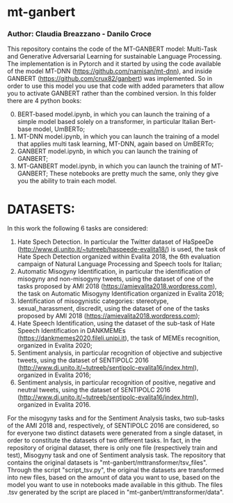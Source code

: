 # mt-ganbert

### Author: Claudia Breazzano - Danilo Croce

This repository contains the code of the MT-GANBERT model: Multi-Task and Generative Adversarial Learning for sustainable Language Processing. The implementation is in Pytorch and it started by using the code available of the model MT-DNN (https://github.com/namisan/mt-dnn), and inside GANBERT (https://github.com/crux82/ganbert) was implemented.
So in order to use this model you use that code with added parameters that allow you to activate GANBERT rather than the combined version. In this folder there are 4 python books:

0. BERT-based model.ipynb, in which you can launch the training of a simple model based solely on a transformer, in particular Italian Bert-base model, UmBERTo;
1. MT-DNN model.ipynb, in which you can launch the training of a model that applies multi task learning, MT-DNN, again based on UmBERTo;
2. GANBERT model.ipynb, in which you can launch the training of GANBERT;
3. MT-GANBERT model.ipynb, in which you can launch the training of MT-GANBERT;
These notebooks are pretty much the same, only they give you the ability to train each model.

# DATASETS:
In this work the following 6 tasks are considered:
1.   Hate Spech Detection. In particular the Twitter dataset of HaSpeeDe (http://www.di.unito.it/~tutreeb/haspeede-evalita18/) is used, the task of Hate Spech Detection organized within Evalita 2018, the 6th evaluation campaign of Natural Language Processing and Speech tools for Italian;
2.   Automatic Misogyny Identification, in particular the identification of misogyny and non-misogyny tweets, using the dataset of one of the tasks proposed by AMI 2018 (https://amievalita2018.wordpress.com), the task on Automatic Misogyny Identification organized in Evalita 2018;
3.   Identification of misogynistic categories: stereotype, sexual_harassment, discredit, using the dataset of one of the tasks proposed by AMI 2018 (https://amievalita2018.wordpress.com);
4.   Hate Speech Identification, using the dataset of the sub-task of Hate Speech Identification in DANKMEMEs (https://dankmemes2020.fileli.unipi.it), the task of MEMEs recognition, organized in Evalita 2020;
5.   Sentiment analysis, in particular recognition of objective and subjective tweets, using the dataset of SENTIPOLC 2016 (http://www.di.unito.it/~tutreeb/sentipolc-evalita16/index.html), organized in Evalita 2016;
6.   Sentiment analysis, in particular recognition of positive, negative and neutral tweets, using the dataset of SENTIPOLC 2016 (http://www.di.unito.it/~tutreeb/sentipolc-evalita16/index.html), organized in Evalita 2016.

For the misogyny tasks and for the Sentiment Analysis tasks, two sub-tasks of the AMI 2018 and, respectively, of SENTIPOLC 2016 are considered, so for everyone two distinct datasets were generated from a single dataset, in order to constitute the datasets of two different tasks. In fact, in the repository of original dataset, there is only one file (respectively train and test), Misogyny task and one of Sentiment analysis task.
The repository that contains the original datasets is "mt-ganbert/mttransformer/tsv_files".
Through the script "script_tsv.py", the original the datasets are transformed into new files, based on the amount of data you want to use, based on the model you want to use in notebooks made available in this github. The files .tsv generated by the script are placed in "mt-ganbert/mttransformer/data".

